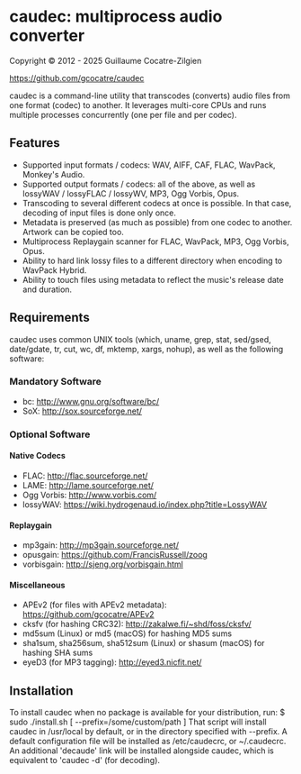 # caudec: multiprocess audio converter

Copyright © 2012 - 2025 Guillaume Cocatre-Zilgien

https://github.com/gcocatre/caudec

caudec is a command-line utility that transcodes (converts) audio files from one format (codec) to another. It leverages multi-core CPUs and runs multiple processes concurrently (one per file and per codec).

## Features

* Supported input formats / codecs: WAV, AIFF, CAF, FLAC, WavPack, Monkey's Audio.
* Supported output formats / codecs: all of the above, as well as lossyWAV / lossyFLAC / lossyWV, MP3, Ogg Vorbis, Opus.
* Transcoding to several different codecs at once is possible. In that case, decoding of input files is done only once.
* Metadata is preserved (as much as possible) from one codec to another. Artwork can be copied too.
* Multiprocess Replaygain scanner for FLAC, WavPack, MP3, Ogg Vorbis, Opus.
* Ability to hard link lossy files to a different directory when encoding to WavPack Hybrid.
* Ability to touch files using metadata to reflect the music's release date and duration.

## Requirements

caudec uses common UNIX tools (which, uname, grep, stat, sed/gsed, date/gdate, tr, cut, wc, df, mktemp, xargs, nohup), as well as the following software:

### Mandatory Software

* bc: http://www.gnu.org/software/bc/
* SoX: http://sox.sourceforge.net/

### Optional Software

#### Native Codecs

* FLAC: http://flac.sourceforge.net/
* LAME: http://lame.sourceforge.net/
* Ogg Vorbis: http://www.vorbis.com/
* lossyWAV: https://wiki.hydrogenaud.io/index.php?title=LossyWAV

#### Replaygain

* mp3gain: http://mp3gain.sourceforge.net/
* opusgain: https://github.com/FrancisRussell/zoog
* vorbisgain: http://sjeng.org/vorbisgain.html

#### Miscellaneous
* APEv2 (for files with APEv2 metadata): https://github.com/gcocatre/APEv2
* cksfv (for hashing CRC32): http://zakalwe.fi/~shd/foss/cksfv/
* md5sum (Linux) or md5 (macOS) for hashing MD5 sums
* sha1sum, sha256sum, sha512sum (Linux) or shasum (macOS) for hashing SHA sums
* eyeD3 (for MP3 tagging): http://eyed3.nicfit.net/


## Installation

To install caudec when no package is available for your distribution, run:
$ sudo ./install.sh [ --prefix=/some/custom/path ]
That script will install caudec in /usr/local by default, or in the directory
specified with --prefix. A default configuration file will be installed as
/etc/caudecrc, or ~/.caudecrc. An additional 'decaude' link will be installed
alongside caudec, which is equivalent to 'caudec -d' (for decoding).
